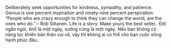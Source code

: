 Deliberately seek opportunities for kindness, sympathy, and patience.
Genius is one percent inspiration and ninety-nine percent perspiration.
 “People who are crazy enough to think they can change the world, are the ones who do.” – Rob Siltanen.
Life is a story. Make yours the best seller..
Đời ngắn ngủi, khổ là một ngày, sướng cũng là một ngày. Nếu bạn không có năng lực khiến bản thân vui vẻ, vậy thì không ai có thể cho bạn cuộc sống hạnh phúc đâu..
